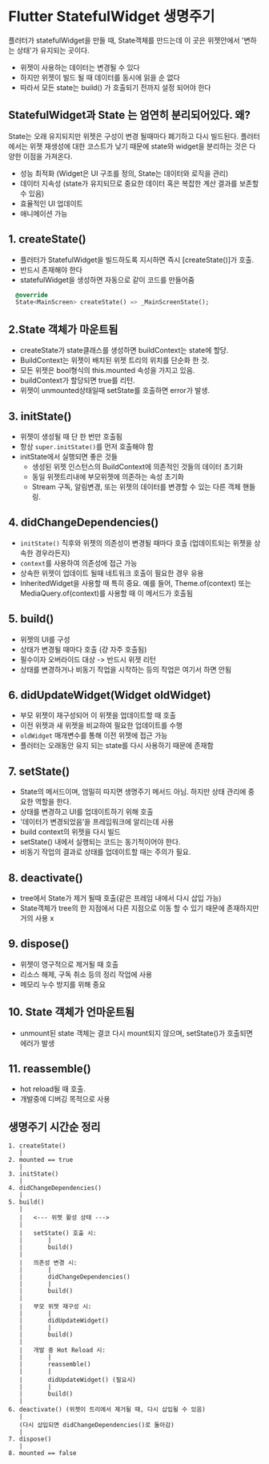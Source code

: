 # Flutter StatefulWidget 생명주기
플러터가 statefulWidget을 만들 때, State객체를 만드는데 이 곳은 위젯안에서 '변하는 상태'가 유지되는 곳이다.
- 위젯이 사용하는 데이터는 변경될 수 있다
- 하지만 위젯이 빌드 될 때 데이터를 동시에 읽을 순 없다
- 따라서 모든 state는 build() 가 호출되기 전까지 설정 되어야 한다  

## StatefulWidget과 State 는 엄연히 분리되어있다. 왜?
State는 오래 유지되지만 위젯은 구성이 변경 될때마다 폐기하고 다시 빌드된다. 플러터에서는 위젯 재생성에 대한 코스트가 낮기 때문에 state와 widget을 분리하는 것은 다양한 이점을 가져온다. 
- 성능 최적화 (Widget은 UI 구조를 정의, State는 데이터와 로직을 관리)
- 데이터 지속성 (state가 유지되므로 중요한 데이터 혹은 복잡한 계산 결과를 보존할 수 있음)
- 효율적인 UI 업데이트
- 애니메이션 가능

## 1. createState()
- 플러터가 StatefulWidget을 빌드하도록 지시하면 즉시 [createState()]가 호출. 
- 반드시 존재해야 한다
- statefulWidget을 생성하면 자동으로 같이 코드를 만들어줌
```dart
  @override
  State<MainScreen> createState() => _MainScreenState();
``` 

## 2.State 객체가 마운트됨
- createState가 state클래스를 생성하면 buildContext는 state에 할당.
- BuildContext는 위젯이 배치된 위젯 트리의 위치를 단순화 한 것.
- 모든 위젯은 bool형식의 this.mounted 속성을 가지고 있음. 
- buildContext가 할당되면 true를 리턴. 
- 위젯이 unmounted상태일때 setState를 호출하면 error가 발생.

## 3. initState()
- 위젯이 생성될 때 단 한 번만 호출됨
- 항상 `super.initState()`를 먼저 호출해야 함
- initState에서 실행되면 좋은 것들
  - 생성된 위젯 인스턴스의 BuildContext에 의존적인 것들의 데이터 초기화
  - 동일 위젯트리내에 부모위젯에 의존하는 속성 초기화
  - Stream 구독, 알림변경, 또는 위젯의 데이터를 변경할 수 있는 다른 객체 핸들링.

## 4. didChangeDependencies()
- `initState()` 직후와 위젯의 의존성이 변경될 때마다 호출 (업데이트되는 위젯을 상속한 경우라든지)
- `context`를 사용하여 의존성에 접근 가능
- 상속한 위젯이 업데이트 될때 네트워크 호출이 필요한 경우 유용
- InheritedWidget을 사용할 때 특히 중요. 예를 들어, Theme.of(context) 또는 MediaQuery.of(context)를 사용할 때 이 메서드가 호출됨

## 5. build()
- 위젯의 UI를 구성
- 상태가 변경될 때마다 호출 (걍 자주 호출됨)
- 필수이자 오버라이드 대상 -> 반드시 위젯 리턴
- 상태를 변경하거나 비동기 작업을 시작하는 등의 작업은 여기서 하면 안됨

## 6. didUpdateWidget(Widget oldWidget)
- 부모 위젯이 재구성되어 이 위젯을 업데이트할 때 호출
- 이전 위젯과 새 위젯을 비교하여 필요한 업데이트를 수행
- `oldWidget` 매개변수를 통해 이전 위젯에 접근 가능
- 플러터는 오래동안 유지 되는 state를 다시 사용하기 때문에 존재함

## 7. setState()
- State의 메서드이며, 엄밀히 따지면 생명주기 메서드 아님. 하지만 상태 관리에 중요한 역할을 한다.
- 상태를 변경하고 UI를 업데이트하기 위해 호출
- '데이터가 변경되었음’을 프레임워크에 알리는데 사용
- build context의 위젯을 다시 빌드
- setState() 내에서 실행되는 코드는 동기적이어야 한다. 
- 비동기 작업의 결과로 상태를 업데이트할 때는 주의가 필요.

## 8. deactivate()
- tree에서 State가 제거 될때 호출(같은 프레임 내에서 다시 삽입 가능)
- State객체가 tree의 한 지점에서 다른 지점으로 이동 할 수 있기 때문에 존재하지만 거의 사용 x

## 9. dispose()
- 위젯이 영구적으로 제거될 때 호출
- 리소스 해제, 구독 취소 등의 정리 작업에 사용
- 메모리 누수 방지를 위해 중요 

## 10. State 객체가 언마운트됨
- unmount된 state 객체는 결코 다시 mount되지 않으며, setState()가 호출되면 에러가 발생  


## 11. reassemble()
- hot reload될 때 호출.
- 개발중에 디버깅 목적으로 사용  


## 생명주기 시간순 정리
```
1. createState()
   |
2. mounted == true
   |
3. initState()
   |
4. didChangeDependencies()
   |
5. build()
   |
   |   <--- 위젯 활성 상태 --->
   |
   |   setState() 호출 시:
   |       |
   |       build()
   |
   |   의존성 변경 시:
   |       |
   |       didChangeDependencies()
   |       |
   |       build()
   |
   |   부모 위젯 재구성 시:
   |       |
   |       didUpdateWidget()
   |       |
   |       build()
   |
   |   개발 중 Hot Reload 시:
   |       |
   |       reassemble()
   |       |
   |       didUpdateWidget() (필요시)
   |       |
   |       build()
   |
6. deactivate() (위젯이 트리에서 제거될 때, 다시 삽입될 수 있음)
   |
   (다시 삽입되면 didChangeDependencies()로 돌아감)
   |
7. dispose()
   |
8. mounted == false
```